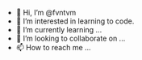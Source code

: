 - 👋 Hi, I’m @fvntvm
- 👀 I’m interested in learning to code.
- 🌱 I’m currently learning ...
- 💞️ I’m looking to collaborate on ...
- 📫 How to reach me ...

<!---
fvntvm/fvntvm is a ✨ special ✨ repository because its `README.md` (this file) appears on your GitHub profile.
You can click the Preview link to take a look at your changes.
--->
